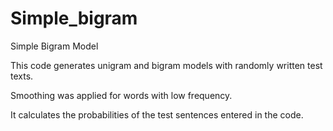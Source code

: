 # Simple_bigram
Simple Bigram Model

This code generates unigram and bigram models with randomly written test texts.

Smoothing was applied for words with low frequency.

It calculates the probabilities of the test sentences entered in the code.
